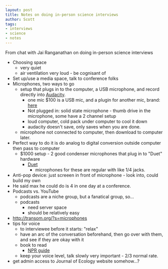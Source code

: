 ```yaml
---
layout: post
title: Notes on doing in-person science interviews
author: Scott
tags:
- interviews
- science
- notes
---
```


From chat with Jai Ranganathan on doing in-person science interviews

+ Choosing space
	+ very quiet
	+ air ventilation very loud - be cognisant of
+ Set up/use a media space, talk to conference folks
+ Microphones, two ways to go
	+ setup that plugs in to the computer, a USB microphone, and record directly into [Audacity](http://audacity.sourceforge.net/).
		+ one mic $100 is a USB mic, and a plugin for another mic, brand: [here](http://www.amazon.com/Samson-Track-Microphone-Audio-Interface/dp/B0015MJE22)
		+ Not plugged in: solid state microphone - thumb drive in the microphone, some have a 2 channel setup
		+ loud computer, cold pack under computer to cool it down 
		+ audacity doesn't save, only saves when you are done.
	+ microphone not connected to computer, then download to computer later.
+ Perfect way to do it is do analog to digital conversion outside computer then pass to computer
	+ $1000 setup - 2 good condenser microphones that plug in to "Duet" hardware
		+ [Duet](http://new.apogeedigital.com/products/duet2.php) 
			+ microphones for these are regular with like 1/4 jacks. 
+ Anti-pop device: just screeen in front of microphone - look into, could build my own
+ He said max he could do is 4 in one day at a conference. 
+ Podcasts vs. YouTube
	+ podcasts are a niche group, but a fanatical group, so...
	+ podcasts
		+ need server space
		+ should be relatively easy
+ http://transom.org/?s=microphones
+ tips for voice
	+ to interviewee before it starts: "relax"
	+ have an arc of the conversation beforehand, then go over with them, and see if they are okay with it
	+ book to read
		+ [NPR guide](http://www.amazon.com/Sound-Reporting-Guide-Journalism-Production/dp/0226431789)
	+ keep your voice level, talk slowly very important - 2/3 normal rate.
+ get admin access to Journal of Ecology website somehow...?